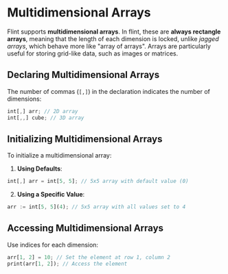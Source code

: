 # Multidimensional Arrays

Flint supports **multidimensional arrays**. In flint, these are **always rectangle arrays**, meaning that the length of each dimension is locked, unlike *jagged arrays*, which behave more like "array of arrays". Arrays are particularly useful for storing grid-like data, such as images or matrices.

## Declaring Multidimensional Arrays

The number of commas (`[,]`) in the declaration indicates the number of dimensions:

```rs
int[,] arr; // 2D array
int[,,] cube; // 3D array
```

## Initializing Multidimensional Arrays

To initialize a multidimensional array:

1. **Using Defaults**:
```rs
int[,] arr = int[5, 5]; // 5x5 array with default value (0)
```
2. **Using a Specific Value**:
```rs
arr := int[5, 5](4); // 5x5 array with all values set to 4
```

## Accessing Multidimensional Arrays

Use indices for each dimension:

```rs
arr[1, 2] = 10; // Set the element at row 1, column 2
print(arr[1, 2]); // Access the element
```
